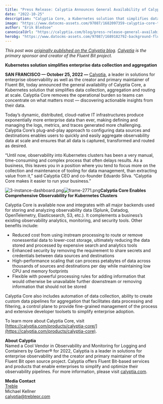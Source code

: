 ```yaml
---
title: "Press Release: Calyptia Announces General Availability of Calyptia Core"
date: "2022-10-25"
description: "Calyptia Core, a Kubernetes solution that simplifies data collection, aggregation and routing at scale, is now in general availability"
image: "https://www.datocms-assets.com/97087/1682097359-calyptia-core-thumb.jpg?auto=format&fit=max&w=1200"
author: "Erik Bledsoe"
canonicalUrl: "https://calyptia.com/blog/press-release-general-availability-of-calyptia-core"
herobg: "https://www.datocms-assets.com/97087/1689182792-background-fluent-bit.png"
---
```

*This post was [originally published on the Calyptia blog](https://calyptia.com/blog/press-release-general-availability-of-calyptia-core). [Calyptia](https://calyptia.com) is the primary sponsor and creator of the Fluent Bit project.*

**Kubernetes solution simplifies enterprise data collection and aggregation**

**SAN FRANCISCO — October 25, 2022 —** [Calyptia](https://calyptia.com/), a leader in solutions for enterprise observability as well as the creator and primary maintainer of Fluent Bit, today announced the general availability of Calyptia Core, a Kubernetes solution that simplifies data collection, aggregation and routing at scale. Calyptia Core removes the operational burden so teams can concentrate on what matters most — discovering actionable insights from their data.

Today’s dynamic, distributed, cloud-native IT infrastructures produce exponentially more enterprise data than ever, making defining and managing the logs, metrics, and traces generated more challenging. Calyptia Core’s plug-and-play approach to configuring data sources and destinations enables users to quickly and easily aggregate observability data at scale and ensures that all data is captured, transformed and routed as desired.

“Until now, observability into Kubernetes clusters has been a very manual, time-consuming and complex process that often delays results. As a business, this leaves you in a position where you tend to focus more on the collection and maintenance of tooling for data management, than extracting value from it,” said Calyptia CEO and co-founder Eduardo Silva. “Calyptia Core makes it easier to run your business.” 

![3-instance-dashboard.png](https://calyptia.com/_next/image?url=https://www.datocms-assets.com/97087/1682097373-3-instance-dashboard.png&w=3840&q=75)![frame-2771.png](https://calyptia.com/_next/image?url=https://www.datocms-assets.com/97087/1682097379-frame-2771.png&w=3840&q=75)**Calyptia Core Enables Comprehensive Observability for Kubernetes Clusters**

Calyptia Core is available now and integrates with all major backends used for storing and analyzing observability data (Splunk, Datadog, OpenTelemetry, Elasticsearch, S3, etc.). It complements a business’s existing observability analytics, monitoring, and security tools. Other benefits include:

* Reduced cost from using instream processing to route or remove nonessential data to lower-cost storage, ultimately reducing the data stored and processed by expensive search and analytics tools
* Enhanced security by removing the requirement to share secrets and credentials between data sources and destinations
* High-performance scaling that can process petabytes of data across thousands of sources and destinations per day while maintaining low CPU and memory footprints
* Flexible with powerful processing rules for adding information that would otherwise be unavailable further downstream or removing information that should not be stored

Calyptia Core also includes automation of data collection, ability to create custom data pipelines for aggregation that facilitates data processing and filtering, a control plane to provide fine-grained management of the process and extensive developer toolsets to simplify enterprise adoption.

To learn more about Calyptia Core, visit [https://calyptia.com/products/calyptia-core/](https://calyptia.com/products/calyptia-core).

**About Calyptia**  
Named a Cool Vendor in Observability and Monitoring for Logging and Containers by Gartner® for 2022, Calyptia is a leader in solutions for enterprise observability and the creator and primary maintainer of the Fluent Bit open source project. Calyptia offers Fluent Bit-based services and products that enable enterprises to simplify and optimize their observability pipelines. For more information, please visit [calyptia.com](https://calyptia.com/).

**Media Contact**  
[Treble](https://calyptia.comhttp://www.treblepr.com)  
Michael Kellner  
[calyptia@treblepr.com](https://calyptia.commailto:calyptia@treblepr.com)

